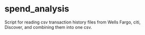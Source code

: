 # spend_analysis
Script for reading csv transaction history files from Wells Fargo, citi, Discover, and combining them into one csv.
